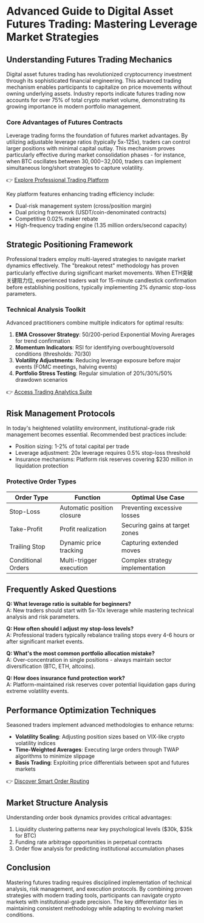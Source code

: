 # Advanced Guide to Digital Asset Futures Trading: Mastering Leverage Market Strategies

## Understanding Futures Trading Mechanics

Digital asset futures trading has revolutionized cryptocurrency investment through its sophisticated financial engineering. This advanced trading mechanism enables participants to capitalize on price movements without owning underlying assets. Industry reports indicate futures trading now accounts for over 75% of total crypto market volume, demonstrating its growing importance in modern portfolio management.

### Core Advantages of Futures Contracts

Leverage trading forms the foundation of futures market advantages. By utilizing adjustable leverage ratios (typically 5x-125x), traders can control larger positions with minimal capital outlay. This mechanism proves particularly effective during market consolidation phases - for instance, when BTC oscillates between $30,000-$32,000, traders can implement simultaneous long/short strategies to capture volatility.

👉 [Explore Professional Trading Platform](https://bit.ly/okx-bonus)

Key platform features enhancing trading efficiency include:
- Dual-risk management system (cross/position margin)
- Dual pricing framework (USDT/coin-denominated contracts)
- Competitive 0.02% maker rebate
- High-frequency trading engine (1.35 million orders/second capacity)

## Strategic Positioning Framework

Professional traders employ multi-layered strategies to navigate market dynamics effectively. The "breakout retest" methodology has proven particularly effective during significant market movements. When ETH突破关键阻力位, experienced traders wait for 15-minute candlestick confirmation before establishing positions, typically implementing 2% dynamic stop-loss parameters.

### Technical Analysis Toolkit

Advanced practitioners combine multiple indicators for optimal results:
1. **EMA Crossover Strategy**: 50/200-period Exponential Moving Averages for trend confirmation
2. **Momentum Indicators**: RSI for identifying overbought/oversold conditions (thresholds: 70/30)
3. **Volatility Adjustments**: Reducing leverage exposure before major events (FOMC meetings, halving events)
4. **Portfolio Stress Testing**: Regular simulation of 20%/30%/50% drawdown scenarios

👉 [Access Trading Analytics Suite](https://bit.ly/okx-bonus)

## Risk Management Protocols

In today's heightened volatility environment, institutional-grade risk management becomes essential. Recommended best practices include:
- Position sizing: 1-2% of total capital per trade
- Leverage adjustment: 20x leverage requires 0.5% stop-loss threshold
- Insurance mechanisms: Platform risk reserves covering $230 million in liquidation protection

### Protective Order Types

| Order Type        | Function                      | Optimal Use Case              |
|--------------------|-------------------------------|-------------------------------|
| Stop-Loss          | Automatic position closure    | Preventing excessive losses   |
| Take-Profit        | Profit realization            | Securing gains at target zones|
| Trailing Stop      | Dynamic price tracking        | Capturing extended moves      |
| Conditional Orders | Multi-trigger execution       | Complex strategy implementation|

## Frequently Asked Questions

**Q: What leverage ratio is suitable for beginners?**  
A: New traders should start with 5x-10x leverage while mastering technical analysis and risk parameters.

**Q: How often should I adjust my stop-loss levels?**  
A: Professional traders typically rebalance trailing stops every 4-6 hours or after significant market events.

**Q: What's the most common portfolio allocation mistake?**  
A: Over-concentration in single positions - always maintain sector diversification (BTC, ETH, altcoins).

**Q: How does insurance fund protection work?**  
A: Platform-maintained risk reserves cover potential liquidation gaps during extreme volatility events.

## Performance Optimization Techniques

Seasoned traders implement advanced methodologies to enhance returns:
- **Volatility Scaling**: Adjusting position sizes based on VIX-like crypto volatility indices
- **Time-Weighted Averages**: Executing large orders through TWAP algorithms to minimize slippage
- **Basis Trading**: Exploiting price differentials between spot and futures markets

👉 [Discover Smart Order Routing](https://bit.ly/okx-bonus)

## Market Structure Analysis

Understanding order book dynamics provides critical advantages:
1. Liquidity clustering patterns near key psychological levels ($30k, $35k for BTC)
2. Funding rate arbitrage opportunities in perpetual contracts
3. Order flow analysis for predicting institutional accumulation phases

## Conclusion

Mastering futures trading requires disciplined implementation of technical analysis, risk management, and execution protocols. By combining proven strategies with modern trading tools, participants can navigate crypto markets with institutional-grade precision. The key differentiator lies in maintaining consistent methodology while adapting to evolving market conditions.